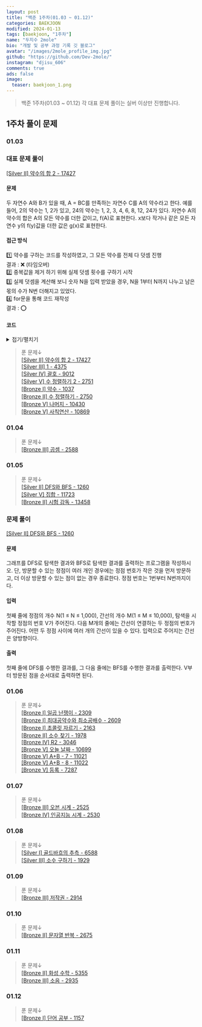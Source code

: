 ```yaml
---
layout: post
title: "백준 1주차(01.03 ~ 01.12)"
categories: BAEKJOON
modified: 2024-01-13
tags: [baekjoon, "1주차"]
name: "두지수 2mole"
bio: "개발 및 공부 과정 기록 깃 블로그"
avatar: "/images/2mole_profile_img.jpg"
github: "https://github.com/Dev-2mole/"
instagram: "djisu_606"
comments: true
ads: false
image:
  teaser: baekjoon_1.png
---
```


> 백준 1주차(01.03 ~ 01.12)
각 대표 문제 풀이는 실버 이상만 진행합니다.

## 1주차 풀이 문제
### 01.03 

### 대표 문제 풀이
[[Silver II] 약수의 합 2 - 17427](https://www.acmicpc.net/problem/17427)  
#### 문제 
두 자연수 A와 B가 있을 때, A = BC를 만족하는 자연수 C를 A의 약수라고 한다. 예를 들어, 2의 약수는 1, 2가 있고, 24의 약수는 1, 2, 3, 4, 6, 8, 12, 24가 있다. 자연수 A의 약수의 합은 A의 모든 약수를 더한 값이고, f(A)로 표현한다. x보다 작거나 같은 모든 자연수 y의 f(y)값을 더한 값은 g(x)로 표현한다.<br>
#### 접근 방식  
1️⃣ 약수를 구하는 코드를 작성하였고, 그 모든 약수를 전체 다 덧셈 진행<br>
결과 : ❌ (타임오버)<br>
2️⃣ 중복값을 제거 하기 위해 실제 덧셈 횟수를 구하기 시작<br>
3️⃣ 실제 덧셈을 계산해 보니 숫자 N을 입력 받았을 경우, N을 1부터 N까지 나누고 남은 몫의 수가 N번 더해지고 있었다.<br>
4️⃣ for문을 통해 코드 재작성<br>
결과 : ⭕<br>
#### 코드 
<details>
  <summary>접기/펼치기</summary>
N에 대해 i로 몫을 가짐(1~N개까지 몫 만큼의 값을 가지고 있기 때문)  
  그래서 그 몫에 다시 i 만큼 곱해주면 (1~N)까지의 총 합을 구할 수 있음  

	def main():
    	N = int(input())
    	result = 0
    	for i in range(1, N+1):
        	result += (N // i)*i        
    	print(result)

	if __name__ == "__main__":
    main()

</details>

> 푼 문제↓<br>
[[Silver II] 약수의 합 2 - 17427](https://www.acmicpc.net/problem/17427)<br>
[[Silver III] 1 - 4375 ](https://www.acmicpc.net/problem/4375)<br>
[[Silver IV] 괄호 - 9012](https://www.acmicpc.net/problem/9012)<br>
[[Silver V] 수 정렬하기 2 - 2751 ](https://www.acmicpc.net/problem/2751)<br>
[[Bronze I] 약수 - 1037 ](https://www.acmicpc.net/problem/1037)<br>
[[Bronze II] 수 정렬하기 - 2750 ](https://www.acmicpc.net/problem/2750)<br>
[[Bronze V] 나머지 - 10430 ](https://www.acmicpc.net/problem/10430)<br>
[[Bronze V] 사칙연산 - 10869 ](https://www.acmicpc.net/problem/10869)<br>


### 01.04
 > 푼 문제↓<br>
[[Bronze III] 곱셈 - 2588 ](https://www.acmicpc.net/problem/2588)<br>
 
### 01.05
> 푼 문제↓<br>
[[Silver II] DFS와 BFS - 1260](https://www.acmicpc.net/problem/1260)<br>
[[Silver V] 집합 - 11723](https://www.acmicpc.net/problem/11723)<br>
[[Bronze II] 시험 감독 - 13458](https://www.acmicpc.net/problem/13458)<br>  

### 문제 풀이  
[[Silver II] DFS와 BFS - 1260](https://www.acmicpc.net/problem/1260)<br>
#### 문제
그래프를 DFS로 탐색한 결과와 BFS로 탐색한 결과를 출력하는 프로그램을 작성하시오. 단, 방문할 수 있는 정점이 여러 개인 경우에는 정점 번호가 작은 것을 먼저 방문하고, 더 이상 방문할 수 있는 점이 없는 경우 종료한다. 정점 번호는 1번부터 N번까지이다.<br>

#### 입력
첫째 줄에 정점의 개수 N(1 ≤ N ≤ 1,000), 간선의 개수 M(1 ≤ M ≤ 10,000), 탐색을 시작할 정점의 번호 V가 주어진다. 다음 M개의 줄에는 간선이 연결하는 두 정점의 번호가 주어진다. 어떤 두 정점 사이에 여러 개의 간선이 있을 수 있다. 입력으로 주어지는 간선은 양방향이다.<br>

#### 출력
첫째 줄에 DFS를 수행한 결과를, 그 다음 줄에는 BFS를 수행한 결과를 출력한다. V부터 방문된 점을 순서대로 출력하면 된다.<br>

### 01.06
>푼 문제↓<br>
[[Bronze I] 일곱 난쟁이 - 2309 ](https://www.acmicpc.net/problem/2309)<br>
[[Bronze I] 최대공약수와 최소공배수 - 2609](https://www.acmicpc.net/problem/2609)<br>
[[Bronze I] 초콜릿 자르기 - 2163 ](https://www.acmicpc.net/problem/2163)<br>
[[Bronze II] 소수 찾기 - 1978 ](https://www.acmicpc.net/problem/1978)<br>
[[Bronze IV] R2 - 3046 ](https://www.acmicpc.net/problem/3046)<br>
[[Bronze V] 오늘 날짜 - 10699 ](https://www.acmicpc.net/problem/10699)<br>
[[Bronze V] A+B - 7 - 11021](https://www.acmicpc.net/problem/11021)<br>
[[Bronze V] A+B - 8 - 11022 ](https://www.acmicpc.net/problem/11022)<br>
[[Bronze V] 등록 - 7287](https://www.acmicpc.net/problem/7287)<br>

### 01.07
>푼 문제↓<br>
[[Bronze III] 오븐 시계 - 2525 ](https://www.acmicpc.net/problem/2525)<br>
[[Bronze IV] 인공지능 시계 - 2530 ](https://www.acmicpc.net/problem/2530)<br>

### 01.08
>푼 문제↓<br>
[[Silver I] 골드바흐의 추측 - 6588](https://www.acmicpc.net/problem/6588)<br>
[[Silver III] 소수 구하기 - 1929 ](https://www.acmicpc.net/problem/1929)<br>

### 01.09
>푼 문제↓<br>
[[Bronze III] 저작권 - 2914](https://www.acmicpc.net/problem/2914)<br>

### 01.10
>푼 문제↓<br>
[[Bronze II] 문자열 반복 - 2675](https://www.acmicpc.net/problem/2675)<br>

### 01.11
>푼 문제↓<br>
[[Bronze II] 화성 수학 - 5355 ](https://www.acmicpc.net/problem/5355)<br>
[[Bronze III] 소음 - 2935 ](https://www.acmicpc.net/problem/2935)<br>

### 01.12
>푼 문제↓<br>
[[Bronze I] 단어 공부 - 1157](https://www.acmicpc.net/problem/1157)<br>
